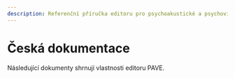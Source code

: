 ```yaml
---
description: Referenční příručka editoru pro psychoakustické a psychovizuální testy
---
```


# Česká dokumentace

Následující dokumenty shrnují vlastnosti editoru PAVE.
